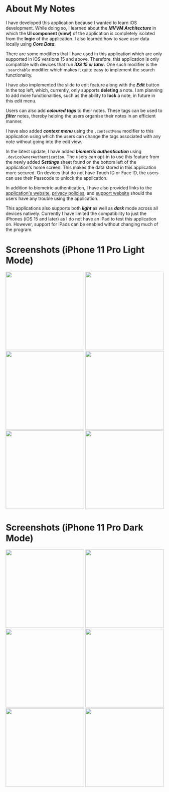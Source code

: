 # About My Notes

I have developed this application because I wanted to learn iOS development. While doing so, I learned about the ***MVVM Architecture*** in which the **UI component (view)** of the application is completely isolated from the **logic** of the application. I also learned how to save user data locally using ***Core Data***.

There are some modifiers that I have used in this application which are only supported in iOS versions 15 and above. Therefore, this application is only compatible with devices that run ***iOS 15 or later***. One such modifier is the <code>.searchable</code> modifier which makes it quite easy to implement the search functionality.

I have also implemented the slide to edit feature along with the ***Edit*** button in the top left, which, currently, only supports **deleting** a note. I am planning to add more functionalities, such as the ability to **lock** a note, in future in this edit menu.

Users can also add ***coloured tags*** to their notes. These tags can be used to ***filter*** notes, thereby helping the users organise their notes in an efficient manner.

I have also added ***context menu*** using the <code>.contextMenu</code> modifier to this application using which the users can change the tags associated with any note without going into the edit view.

In the latest update, I have added ***biometric authentication*** using <code>.deviceOwnerAuthentication</code>. The users can opt-in to use this feature from the newly added ***Settings*** sheet found on the bottom left of the application's home screen. This makes the data stored in this application more secured. On devices that do not have Touch ID or Face ID, the users can use their Passcode to unlock the application.

In addition to biometric authentication, I have also provided links to the [application's website](https://rishikdev.github.io/MyNotes), [privacy policies](https://rishikdev.github.io/MyNotes/PrivacyPolicy), and [support website](https://rishikdev.github.io/MyNotes/ContactUs) should the users have any trouble using the application.

This applications also supports both ***light*** as well as ***dark*** mode across all devices natively. Currently I have limited the compatibility to just the iPhones (iOS 15 and later) as I do not have an iPad to test this application on. However, support for iPads can be enabled without changing much of the program.

# Screenshots (iPhone 11 Pro Light Mode)
<p align = "center">
  <img src="https://github.com/rishikdev/Images/blob/main/My%20Notes%20Screenshots/iPhone%2011%20Pro/New%20Note%20Light.png" width = 250/>
  <img src="https://github.com/rishikdev/Images/blob/main/My%20Notes%20Screenshots/iPhone%2011%20Pro/Homescreen%20Light.png" width = 250/>
  <img src="https://github.com/rishikdev/Images/blob/main/My%20Notes%20Screenshots/iPhone%2011%20Pro/Context%20Menu%20Light.png" width = 250/>
  <img src="https://github.com/rishikdev/Images/blob/main/My%20Notes%20Screenshots/iPhone%2011%20Pro/Filter%20Modal%20Light.png" width = 250/>
  <img src="https://github.com/rishikdev/Images/blob/main/My%20Notes%20Screenshots/iPhone%2011%20Pro/Filtered%20Result%20Light.png" width = 250/>
  <img src="https://github.com/rishikdev/Images/blob/main/My%20Notes%20Screenshots/iPhone%2011%20Pro/Search%20Light.png" width = 250/>
</p>

# Screenshots (iPhone 11 Pro Dark Mode)
<p align = "center">
  <img src="https://github.com/rishikdev/Images/blob/main/My%20Notes%20Screenshots/iPhone%2011%20Pro/New%20Note%20Dark.png" width = 250/>
  <img src="https://github.com/rishikdev/Images/blob/main/My%20Notes%20Screenshots/iPhone%2011%20Pro/Homescreen%20Dark.png" width = 250/>
  <img src="https://github.com/rishikdev/Images/blob/main/My%20Notes%20Screenshots/iPhone%2011%20Pro/Context%20Menu%20Dark.png" width = 250/>
  <img src="https://github.com/rishikdev/Images/blob/main/My%20Notes%20Screenshots/iPhone%2011%20Pro/Filter%20Modal%20Dark.png" width = 250/>
  <img src="https://github.com/rishikdev/Images/blob/main/My%20Notes%20Screenshots/iPhone%2011%20Pro/Filtered%20Result%20Dark.png" width = 250/>
  <img src="https://github.com/rishikdev/Images/blob/main/My%20Notes%20Screenshots/iPhone%2011%20Pro/Search%20Dark.png" width = 250/>
</p>
